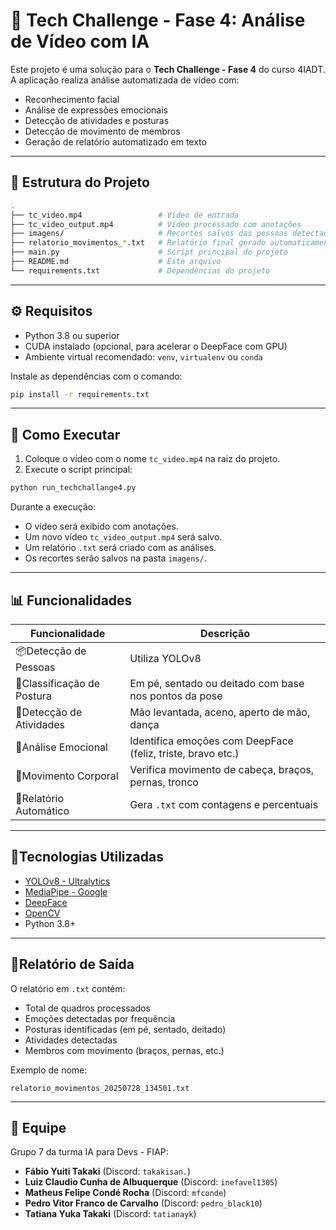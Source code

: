# 🤖 Tech Challenge - Fase 4: Análise de Vídeo com IA

Este projeto é uma solução para o **Tech Challenge - Fase 4** do curso 4IADT. A aplicação realiza análise automatizada de vídeo com:

- Reconhecimento facial
- Análise de expressões emocionais
- Detecção de atividades e posturas
- Detecção de movimento de membros
- Geração de relatório automatizado em texto

---

## 📂 Estrutura do Projeto

```bash
.
├── tc_video.mp4                 # Vídeo de entrada
├── tc_video_output.mp4          # Vídeo processado com anotações
├── imagens/                     # Recortes salvos das pessoas detectadas
├── relatorio_movimentos_*.txt   # Relatório final gerado automaticamente
├── main.py                      # Script principal do projeto
├── README.md                    # Este arquivo
└── requirements.txt             # Dependências do projeto
```

---

## ⚙️ Requisitos

- Python 3.8 ou superior
- CUDA instalado (opcional, para acelerar o DeepFace com GPU)
- Ambiente virtual recomendado: `venv`, `virtualenv` ou `conda`

Instale as dependências com o comando:

```bash
pip install -r requirements.txt
```

---

## 🚀 Como Executar

1. Coloque o vídeo com o nome `tc_video.mp4` na raiz do projeto.
2. Execute o script principal:

```bash
python run_techchallange4.py
```

Durante a execução:

- O vídeo será exibido com anotações.
- Um novo vídeo `tc_video_output.mp4` será salvo.
- Um relatório `.txt` será criado com as análises.
- Os recortes serão salvos na pasta `imagens/`.

---

## 📊 Funcionalidades

| Funcionalidade               | Descrição                                                   |
| ---------------------------- | ------------------------------------------------------------- |
| 📦Detecção de Pessoas      | Utiliza YOLOv8                                                |
| 🧍Classificação de Postura | Em pé, sentado ou deitado com base nos pontos da pose        |
| 👋Detecção de Atividades   | Mão levantada, aceno, aperto de mão, dança                 |
| 🧠Análise Emocional         | Identifica emoções com DeepFace (feliz, triste, bravo etc.) |
| 🦿Movimento Corporal         | Verifica movimento de cabeça, braços, pernas, tronco        |
| 📄Relatório Automático     | Gera `.txt` com contagens e percentuais                     |

---

## 🧠Tecnologias Utilizadas

- [YOLOv8 - Ultralytics](https://github.com/ultralytics/ultralytics)
- [MediaPipe - Google](https://google.github.io/mediapipe/)
- [DeepFace](https://github.com/serengil/deepface)
- [OpenCV](https://opencv.org/)
- Python 3.8+

---

## 📄Relatório de Saída

O relatório em `.txt` contém:

- Total de quadros processados
- Emoções detectadas por frequência
- Posturas identificadas (em pé, sentado, deitado)
- Atividades detectadas
- Membros com movimento (braços, pernas, etc.)

Exemplo de nome: 

```
relatorio_movimentos_20250728_134501.txt
```

---

## 👥 Equipe

Grupo 7 da turma IA para Devs - FIAP:

* **Fábio Yuiti Takaki** (Discord: `takakisan.`)
* **Luiz Claudio Cunha de Albuquerque** (Discord: `inefavel1305`)
* **Matheus Felipe Condé Rocha** (Discord: `mfconde`)
* **Pedro Vitor Franco de Carvalho** (Discord: `pedro_black10`)
* **Tatiana Yuka Takaki** (Discord: `tatianayk`)
